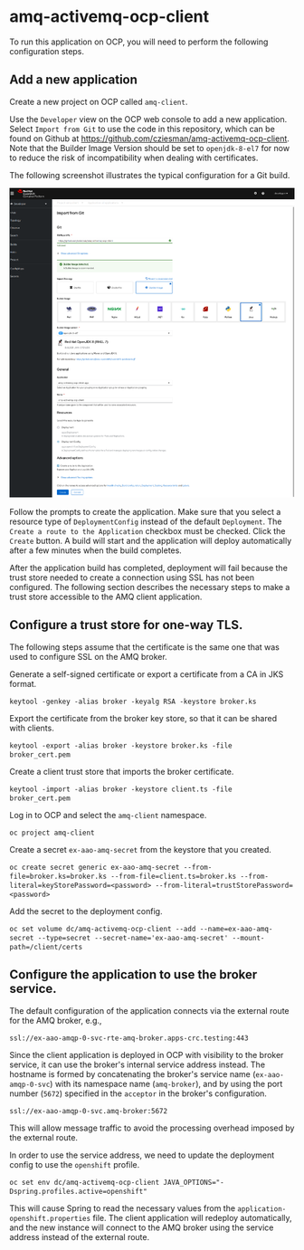 # amq-activemq-ocp-client

To run this application on OCP, you will need to perform the following configuration steps.

## Add a new application

Create a new project on OCP called `amq-client`.

Use the `Developer` view on the OCP web console to add a new application. Select `Import from Git` to use the
code in this repository, which can be found on Github at https://github.com/cziesman/amq-activemq-ocp-client.
Note that the Builder Image Version should be set to `openjdk-8-el7` for now to reduce the risk of
incompatibility when dealing with certificates.

The following screenshot illustrates the typical configuration for a Git build. 

![title](images/dev-import-from-git.png)

Follow the prompts to create the application. Make sure that you select a resource type of 
`DeploymentConfig` instead of the default `Deployment`. The `Create a route to the Application` checkbox
must be checked. Click the `Create` button. A build will start and the application will deploy automatically
after a few minutes when the build completes.

After the application build has completed, deployment will fail because the trust store needed to create a
connection using SSL has not been configured. The following section describes the necessary steps to make a
trust store accessible to the AMQ client application.

## Configure a trust store for one-way TLS.

The following steps assume that the certificate is the same one that was used to configure SSL on the 
AMQ broker.

Generate a self-signed certificate or export a certificate from a CA in JKS format.

    keytool -genkey -alias broker -keyalg RSA -keystore broker.ks

Export the certificate from the broker key store, so that it can be shared with clients.

    keytool -export -alias broker -keystore broker.ks -file broker_cert.pem

Create a client trust store that imports the broker certificate.

    keytool -import -alias broker -keystore client.ts -file broker_cert.pem


Log in to OCP and select the `amq-client` namespace.

    oc project amq-client

Create a secret `ex-aao-amq-secret` from the keystore that you created.

    oc create secret generic ex-aao-amq-secret --from-file=broker.ks=broker.ks --from-file=client.ts=broker.ks --from-literal=keyStorePassword=<password> --from-literal=trustStorePassword=<password>

Add the secret to the deployment config.

    oc set volume dc/amq-activemq-ocp-client --add --name=ex-aao-amq-secret --type=secret --secret-name='ex-aao-amq-secret' --mount-path=/client/certs

## Configure the application to use the broker service.

The default configuration of the application connects via the external route for the AMQ broker, e.g.,

    ssl://ex-aao-amqp-0-svc-rte-amq-broker.apps-crc.testing:443

Since the client application is deployed in OCP with visibility to the broker service, it can use the broker's
internal service address instead. The hostname is formed by concatenating the broker's service name
(`ex-aao-amqp-0-svc`) with its namespace name (`amq-broker`), and by using the port number (`5672`) 
specified in the `acceptor` in the broker's configuration.

    ssl://ex-aao-amqp-0-svc.amq-broker:5672

This will allow message traffic to avoid the processing overhead imposed by the external route.

In order to use the service address, we need to update the deployment config to use the `openshift` profile.

    oc set env dc/amq-activemq-ocp-client JAVA_OPTIONS="-Dspring.profiles.active=openshift"

This will cause Spring to read the necessary values from the `application-openshift.properties` file.
The client application will redeploy automatically, and the new instance will connect to the AMQ broker 
using the service address instead of the external route.